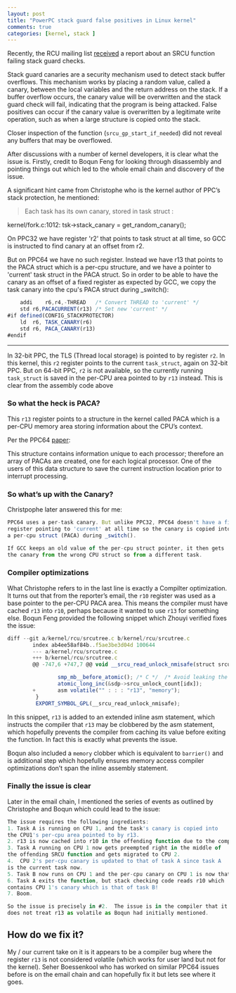 ```yaml
---
layout: post
title: "PowerPC stack guard false positives in Linux kernel"
comments: true
categories: [kernel, stack ]
---
```

Recently, the RCU mailing list
[received](https://lore.kernel.org/rcu/CAABZP2xVCQhizytn4H9Co7OU3UCSb_qNJaOszOawUFpeo=qpWQ@mail.gmail.com/T/#t)
a report about an SRCU function failing stack guard checks.

Stack guard canaries are a security mechanism used to detect stack buffer
overflows. This mechanism works by placing a random value, called a canary,
between the local variables and the return address on the stack. If a buffer
overflow occurs, the canary value will be overwritten and the stack guard check
will fail, indicating that the program is being attacked. False positives can
occur if the canary value is overwritten by a legitimate write operation, such
as when a large structure is copied onto the stack.

Closer inspection of the function (`srcu_gp_start_if_needed`) did not reveal
any buffers that may be overflowed.

After discussions with a number of kernel developers, it is clear what the
issue is. Firstly, credit to Boqun Feng for looking through disassembly and
pointing things out which led to the whole email chain and discovery of the
issue.

A significant hint came from Christophe who is the kernel author of PPC’s stack
protection, he mentioned:

> Each task has its own canary, stored in task struct :

kernel/fork.c:1012:     tsk->stack_canary = get_random_canary();

On PPC32 we have register 'r2' that points to task struct at all time, 
so GCC is instructed to find canary at an offset from r2.

But on PPC64 we have no such register. Instead we have r13 that points 
to the PACA struct which is a per-cpu structure, and we have a pointer 
to 'current' task struct in the PACA struct. So in order to be able to 
have the canary as an offset of a fixed register as expected by GCC, we 
copy the task canary into the cpu's PACA struct during _switch():
> 

```jsx
	addi	r6,r4,-THREAD	/* Convert THREAD to 'current' */
	std	r6,PACACURRENT(r13)	/* Set new 'current' */
#if defined(CONFIG_STACKPROTECTOR)
	ld	r6, TASK_CANARY(r6)
	std	r6, PACA_CANARY(r13)
#endif
```
---
In 32-bit PPC, the TLS (Thread local storage) is pointed to by register `r2`.
In this kernel, this `r2` register points to the current `task_struct`, again
on 32-bit PPC. But on 64-bit PPC, `r2` is not available, so the currently
running `task_struct` is saved in the per-CPU area pointed to by `r13` instead.
This is clear from the assembly code above

### So what the heck is PACA?

This `r13` register points to a structure in the kernel called PACA which is a
per-CPU memory area storing information about the CPU’s context.

Per the PPC64 [paper](https://www.kernel.org/doc/ols/2001/ppc64.pdf):

This structure contains information unique to each processor; therefore an
array of PACAs are created, one for each logical processor. One of the users of
this data structure to save the current instruction location prior to interrupt
processing.

### So what’s up with the Canary?

Christpophe later answered this for me:

```jsx
PPC64 uses a per-task canary. But unlike PPC32, PPC64 doesn't have a fixed 
register pointing to 'current' at all time so the canary is copied into 
a per-cpu struct (PACA) during _switch().

If GCC keeps an old value of the per-cpu struct pointer, it then gets 
the canary from the wrong CPU struct so from a different task.
```

### Compiler optimizations

What Christophe refers to in the last line is exactly a Compilter optimization.
It turns out that from the reporter’s email, the `r10` register was used as a
base pointer to the per-CPU PACA area. This means the compiler must have cached
`r13` into `r10`, perhaps because it wanted to use `r13` for something else.
Boqun Feng provided the following snippet which Zhouyi verified fixes the
issue:

```jsx
diff --git a/kernel/rcu/srcutree.c b/kernel/rcu/srcutree.c
        index ab4ee58af84b..f5ae3be3d04d 100644
        --- a/kernel/rcu/srcutree.c
        +++ b/kernel/rcu/srcutree.c
        @@ -747,6 +747,7 @@ void __srcu_read_unlock_nmisafe(struct srcu_struct *ssp, int idx)

                smp_mb__before_atomic(); /* C */  /* Avoid leaking the critical section. */
                atomic_long_inc(&sdp->srcu_unlock_count[idx]);
        +       asm volatile("" : : : "r13", "memory");
         }
         EXPORT_SYMBOL_GPL(__srcu_read_unlock_nmisafe);
```

In this snippet, `r13` is added to an extended inline asm statement, which
instructs the compiler that `r13` may be clobbered by the asm statement, which
hopefully prevents the compiler from caching its value before exiting the
function. In fact this is exactly what prevents the issue.

Boqun also included a `memory` clobber which is equivalent to `barrier()` and
is additional step which hopefully ensures memory access compiler optimizations
don’t span the inline assembly statement.

### Finally the issue is clear

Later in the email chain, I mentioned the series of events as outlined by
Christophe and Boqun which could lead to the issue:

```jsx
The issue requires the following ingredients:
1. Task A is running on CPU 1, and the task's canary is copied into
the CPU1's per-cpu area pointed to by r13.
2. r13 is now cached into r10 in the offending function due to the compiler.
3. Task A running on CPU 1 now gets preempted right in the middle of
the offending SRCU function and gets migrated to CPU 2.
4.  CPU 2's per-cpu canary is updated to that of task A since task A
is the current task now.
5. Task B now runs on CPU 1 and the per-cpu canary on CPU 1 is now that of B.
6. Task A exits the function, but stack checking code reads r10 which
contains CPU 1's canary which is that of task B!
7. Boom.

So the issue is precisely in #2.  The issue is in the compiler that it
does not treat r13 as volatile as Boqun had initially mentioned.
```

## How do we fix it?

My / our current take on it is it appears to be a compiler bug where the
register `r13` is not considered volatile (which works for user land but not
for the kernel). Seher Boessenkool who has worked on similar PPC64 issues
before is on the email chain and can hopefully fix it but lets see where it
goes.
